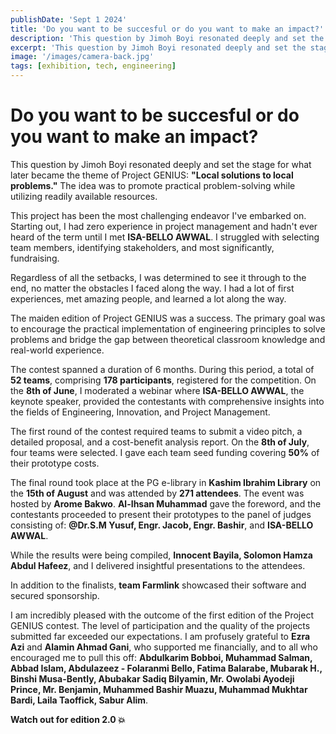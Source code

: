 ```yaml
---
publishDate: 'Sept 1 2024'
title: 'Do you want to be succesful or do you want to make an impact?'
description: 'This question by Jimoh Boyi resonated deeply and set the stage for what later became the theme of Project GENIUS:'
excerpt: 'This question by Jimoh Boyi resonated deeply and set the stage for what later became the theme of Project GENIUS: **"Local solutions to local problems."** The idea was to promote practical problem-solving while utilizing readily available resources.'
image: '/images/camera-back.jpg'
tags: [exhibition, tech, engineering]
---
```


# Do you want to be succesful or do you want to make an impact?

This question by Jimoh Boyi resonated deeply and set the stage for what later became the theme of Project GENIUS: **"Local solutions to local problems."** The idea was to promote practical problem-solving while utilizing readily available resources.

This project has been the most challenging endeavor I've embarked on. Starting out, I had zero experience in project management and hadn't ever heard of the term until I met **ISA-BELLO AWWAL**. I struggled with selecting team members, identifying stakeholders, and most significantly, fundraising.

Regardless of all the setbacks, I was determined to see it through to the end, no matter the obstacles I faced along the way. I had a lot of first experiences, met amazing people, and learned a lot along the way.

The maiden edition of Project GENIUS was a success. The primary goal was to encourage the practical implementation of engineering principles to solve problems and bridge the gap between theoretical classroom knowledge and real-world experience.

The contest spanned a duration of 6 months. During this period, a total of **52 teams**, comprising **178 participants**, registered for the competition. On the **8th of June**, I moderated a webinar where **ISA-BELLO AWWAL**, the keynote speaker, provided the contestants with comprehensive insights into the fields of Engineering, Innovation, and Project Management.

The first round of the contest required teams to submit a video pitch, a detailed proposal, and a cost-benefit analysis report. On the **8th of July**, four teams were selected. I gave each team seed funding covering **50%** of their prototype costs.

The final round took place at the PG e-library in **Kashim Ibrahim Library** on the **15th of August** and was attended by **271 attendees**. The event was hosted by **Arome Bakwo**. **Al-Ihsan Muhammad** gave the foreword, and the contestants proceeded to present their prototypes to the panel of judges consisting of: **@Dr.S.M Yusuf, Engr. Jacob, Engr. Bashir**, and **ISA-BELLO AWWAL**.

While the results were being compiled, **Innocent Bayila, Solomon Hamza Abdul Hafeez**, and I delivered insightful presentations to the attendees.

In addition to the finalists, **team Farmlink** showcased their software and secured sponsorship.

I am incredibly pleased with the outcome of the first edition of the Project GENIUS contest. The level of participation and the quality of the projects submitted far exceeded our expectations. I am profusely grateful to **Ezra Azi** and **Alamin Ahmad Gani**, who supported me financially, and to all who encouraged me to pull this off: **Abdulkarim Bobboi, Muhammad Salman, Abbad Islam, Abdulazeez - Folaranmi Bello, Fatima Balarabe, Mubarak H., Binshi Musa-Bently, Abubakar Sadiq Bilyamin, Mr. Owolabi Ayodeji Prince, Mr. Benjamin, Muhammed Bashir Muazu, Muhammad Mukhtar Bardi, Laila Taoffick, Sabur Alim**.

**Watch out for edition 2.0 💥**
